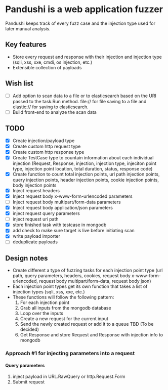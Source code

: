 # Pandushi is a web application fuzzer

Pandushi keeps track of every fuzz case and the injection type used for later manual analysis.

## Key features

* Store every request and response with their injection and injection type (sqli, xss, xxe, cmdi, os injection, etc.)
* Extensible collection of payloads

## Wish list

- [ ] Add option to scan data to a file or to elasticsearch based on the URI passed to the task.Run method. file:// for file saving to a file and elastic:// for saving to elasticsearch.
- [ ] Build front-end to analyze the scan data

## TODO

- [x] Create injection/payload type
- [x] Create custom http request type
- [x] Create custom http response type
- [x] Create TestCase type to countain information about each individual injection (Request, Response, injection, injection type, injeciton point type, injection point location, total duration, status, response code)
- [x] Create function to count total injection points, url path injection points, query injection points, header injection points, cookie injection points, body injection points
- [x] Inject request headers
- [x] Inject request body x-www-form-urlencoded parameters
- [ ] Inject request body multipart/form-data parameters
- [x] Inject request body application/json parameters
- [x] inject request query parameters
- [ ] inject request uri path
- [x] store finished task with testcase in mongodb
- [x] add check to make sure target is live before initiating scan
- [x] write payload importer
- [ ] deduplicate payloads

## Design notes

* Create different a type of fuzzing tasks for each injection point type (url path, query parameters, headers, cookies, request body x-www-form-urlencoded, request body multipart/form-data, request body json)
* Each injection point types get its own function that takes a list of injection types (sqli, xss, xxe, etc.)
* These functions will follow the following pattern:
  1. For each injection point
  2. Grab all inputs from the mongodb database 
  3. Loop over the inputs
  4. Create a new request for the current input
  5. Send the newly created request or add it to a queue TBD (To be decided)
  6. Get Response and store Request and Response with injection info to mongodb

### Approach #1 for injecting parameters into a request

#### Query parameters
1. inject payload in URL.RawQuery or http.Request.Form
2. Submit request